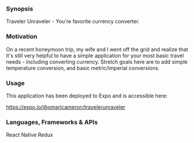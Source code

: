 
### Synopsis

Traveler Unraveler - You're favorite currency converter.

### Motivation

On a recent honeymoon trip, my wife and I went off the grid and realize that it's still very helpful to have a simple application for your most basic travel needs - including converting currency. Stretch goals here are to add simple temperature conversion, and basic metric/imperial conversions.

### Usage

This application has been deployed to Expo and is accessible here:

https://expo.io/@omarjcameron/travelerunraveler

### Languages, Frameworks & APIs

React Native
Redux
